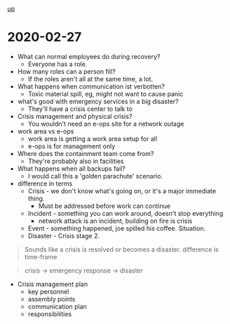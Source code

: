 [up](./index.md)

# 2020-02-27

- What can normal employees do during recovery?
	- Everyone has a role.
- How many roles can a person fill?
	- If the roles aren't all at the same time, a lot.
- What happens when communication ist verbotten?
	- Toxic material spill, eg, might not want to cause panic
- what's good with emergency services in a big disaster?
	- They'll have a crisis center to talk to
- Crisis management and physical crisis?
	- You wouldn't need an e-ops site for a network outage
- work area vs e-ops
	- work area is getting a work area setup for all
	- e-ops is for management only
- Where does the containment team come from?
	- They're probably also in facilities
- What happens when all backups fail?
	- I would call this a 'golden parachute' scenario.
- difference in terms
	- Crisis - we don't know what's going on, or it's a major immediate thing.
		- Must be addressed before work can continue
	- Incident - something you can work around, doesn't stop everything
		- network attack is an incident, building on fire is crisis
	- Event - something happened, joe spilled his coffee. Situation.
	- Disaster - Crisis stage 2.

> Sounds like a crisis is resolved or becomes a disaster. difference is time-frame

> crisis -> emergency response -> disaster

- Crisis management plan
	- key personnel
	- assembly points
	- communication plan
	- responsibilities

